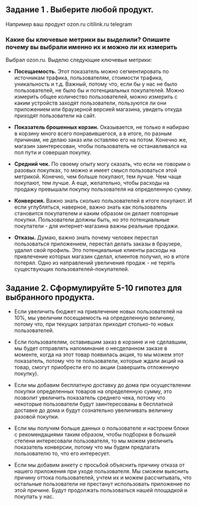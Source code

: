 ## Задание 1 . Выберите любой продукт.
Например ваш продукт
ozon.ru
citilink.ru
telegram

### Какие бы ключевые метрики вы выделили? Опишите почему вы выбрали именно их и можно ли их измерить  

  
Выбрал ozon.ru.
Выделю следующие ключевые метрики:
- **Посещаемость.** Этот показатель можно сегментировать по источникам трафика, пользователям, стоимости трафика, уникальность и т.д. Важный, потому что, если бы у нас не было пользователей, не было бы и потенциальных покупателей.
Можно измерить общее количество пользователей, можно измерить с каким устройств заходят пользователи, пользуются ли они приложением или браузерной версией магазина, увидеть откуда приходят пользователи на сайт.

- **Показатель брошенных корзин.** Оказывается, не только я набираю в корзину много всего понравившегося, а в итоге, по разным причинам, не делаю заказ или оставляю его на потом. Конечно же, магазин заинтересован, чтобы пользователь не останавливался на пол пути и совершал покупку.

- **Средний чек.** По своему опыту могу сказать, что если не говорим о разовых покупках, то можно и имеет смысл пользоваться этой метрикой. Конечно, чем больше покупают, тем лучше. Чем чаще покупают, тем лучше. А еще, желательно, чтобы расходы на продажу превышали покупку пользователя на определенную сумму.

- **Конверсия.** Важно знать сколько пользователей в итоге покупают. И если углубляться, наверное, важно знать как пользователь становится покупателем и каким образом он делает повторные покупки. Пользователи должны быть, но это потенциальные покупатели - для интернет-магазина важны реальные продажи.

- **Отказы.** Думаю, важно знать почему человек перестал пользоваться приложением, перестал делать заказы в браузере, удалил свой профиль. Это потенциальные клиенты расходы на привлечение которых магазин сделал, клиентов получил, но в итоге потерял. Одно из направлений увеличения продаж - не терять существующих пользователей-покупателей.

## Задание 2. Сформулируйте 5-10 гипотез для выбранного продукта.
  
- Если увеличить бюджет на привлечение новых пользователей на 10%, мы увеличим посещаемость на определенную величину, потому что, при текущих затратах приходит столько-то новых пользователей.

- Если пользователям, оставившим заказ в корзине и не сделавшим, мы будет отправлять напоминание о несделанном заказе в моменте, когда на этот товар появилась акция, то мы можем этот показатель, потому что те пользователи, которые ждали акций на товар, смогут приобрести его по акции (завершить отложенную покупку).

- Если мы добавим бесплатную доставку до дома при осуществлении покупки определенных товаров на определенную сумму, это позволит увеличить показатель среднего чека, потому что некоторые пользователи будут заинтересованы в бесплатной доставке до дома и будут сознательно увеличивать величину разовой покупки.

- Если мы получим больше данных о пользователе и настроем блоки с рекомендациями таким образом, чтобы подборки в большей степени интересовали пользователя, то мы можем увеличить показатель конверсии, потому что мы будем предлагать пользователю то, что его интересует.

- Если мы добавим анкету с просьбой объяснить причину отказа от нашего приложения при уходе пользователя. Мы сможем выяснить причину оттока пользователей, учтем их и можем рассчитывать, что остальные пользователи не престанут использовать приложение по этой причине. Будут продолжать пользоваться нашей площадкой и покупать у нас.
